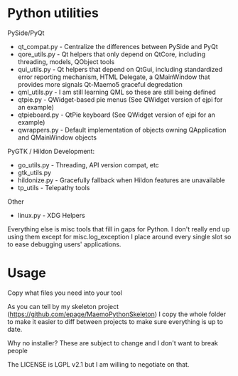 Python utilities
======================

PySide/PyQt

* qt_compat.py - Centralize the differences between PySide and PyQt
* qore_utils.py - Qt helpers that only depend on QtCore, including threading, models, QObject tools
* qui_utils.py - Qt helpers that depend on QtGui, including standardized error reporting mechanism, HTML Delegate, a QMainWindow that provides more signals Qt-Maemo5 graceful degredation
* qml_utils.py - I am still learning QML so these are still being defined
* qtpie.py - QWidget-based pie menus (See QWidget version of ejpi for an example)
* qtpieboard.py - QtPie keyboard (See QWidget version of ejpi for an example)
* qwrappers.py - Default implementation of objects owning QApplication and QMainWindow objects

PyGTK / Hildon Development:

* go_utils.py - Threading, API version compat, etc
* gtk_utils.py
* hildonize.py - Gracefully fallback when Hildon features are unavailable
* tp_utils - Telepathy tools

Other

* linux.py - XDG Helpers

Everything else is misc tools that fill in gaps for Python.  I don't really end up using them except for misc.log_exception I place around every single slot so to ease debugging users' applications.

Usage
======================
Copy what files you need into your tool

As you can tell by my skeleton project (https://github.com/epage/MaemoPythonSkeleton) I copy the whole folder to make it easier to diff between projects to make sure everything is up to date.

Why no installer?  These are subject to change and I don't want to break people

The LICENSE is LGPL v2.1 but I am willing to negotiate on that.

